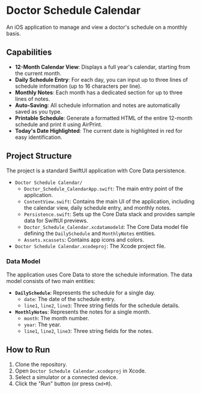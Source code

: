 # Doctor Schedule Calendar

An iOS application to manage and view a doctor's schedule on a monthly basis.

## Capabilities

*   **12-Month Calendar View**: Displays a full year's calendar, starting from the current month.
*   **Daily Schedule Entry**: For each day, you can input up to three lines of schedule information (up to 16 characters per line).
*   **Monthly Notes**: Each month has a dedicated section for up to three lines of notes.
*   **Auto-Saving**: All schedule information and notes are automatically saved as you type.
*   **Printable Schedule**: Generate a formatted HTML of the entire 12-month schedule and print it using AirPrint.
*   **Today's Date Highlighted**: The current date is highlighted in red for easy identification.

## Project Structure

The project is a standard SwiftUI application with Core Data persistence.

*   `Doctor Schedule Calendar/`
    *   `Doctor_Schedule_CalendarApp.swift`: The main entry point of the application.
    *   `ContentView.swift`: Contains the main UI of the application, including the calendar view, daily schedule entry, and monthly notes.
    *   `Persistence.swift`: Sets up the Core Data stack and provides sample data for SwiftUI previews.
    *   `Doctor_Schedule_Calendar.xcdatamodeld`: The Core Data model file defining the `DailySchedule` and `MonthlyNotes` entities.
    *   `Assets.xcassets`: Contains app icons and colors.
*   `Doctor Schedule Calendar.xcodeproj`: The Xcode project file.

### Data Model

The application uses Core Data to store the schedule information. The data model consists of two main entities:

*   **`DailySchedule`**: Represents the schedule for a single day.
    *   `date`: The date of the schedule entry.
    *   `line1`, `line2`, `line3`: Three string fields for the schedule details.
*   **`MonthlyNotes`**: Represents the notes for a single month.
    *   `month`: The month number.
    *   `year`: The year.
    *   `line1`, `line2`, `line3`: Three string fields for the notes.

## How to Run

1.  Clone the repository.
2.  Open `Doctor Schedule Calendar.xcodeproj` in Xcode.
3.  Select a simulator or a connected device.
4.  Click the "Run" button (or press `Cmd+R`).